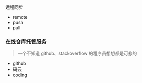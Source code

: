  远程同步

- remote
- push
- pull

### 在线仓库托管服务

> 一个不知道 github、stackoverflow 的程序员想想都是可悲的

- github
- 码云
- coding
